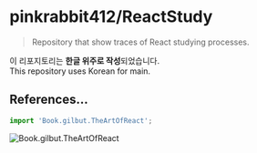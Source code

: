 # pinkrabbit412/ReactStudy
> Repository that show traces of React studying processes.

<!--Each chapter's folder contains unique README.md files. <br />
This file displays each chapter's **Overview**, **Key point**, **File list**, and **Result capture image**.-->

이 리포지토리는 **한글 위주로 작성**되었습니다.<br />
This repository uses Korean for main.

## References...
```JavaScript
import 'Book.gilbut.TheArtOfReact';
```
![Book.gilbut.TheArtOfReact](https://gimg.gilbut.co.kr/book/BN002496/rn_view_BN002496.jpg)

<br />

